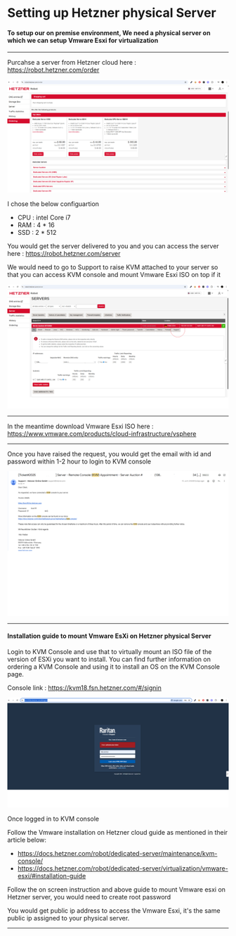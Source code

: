 # Setting up Hetzner physical Server 

#### To setup our on premise environment, We need a physical server on which we can setup Vmware Esxi for virtualization

---

Purcahse a server from Hetzner cloud here : https://robot.hetzner.com/order

<img src="../screenshots/Order a Server.png" width="600"/>


I chose the below configuartion 
- CPU : intel Core i7
- RAM : 4 * 16 
- SSD : 2 * 512


You would get the server delivered to you and you can access the server here : https://robot.hetzner.com/server

We would need to go to Support to raise KVM attached to your server so that you can access KVM console and mount Vmware Esxi ISO on top if it

<img src="../screenshots/Hetzner Cloud.png" width="600"/>

---

In the meantime download Vmware Esxi ISO here : https://www.vmware.com/products/cloud-infrastructure/vsphere

---

Once you have raised the request, you would get the email with id and password within 1-2 hour to login to KVM console

<img src="../screenshots/KVM.png" width="600"/>

---

#### Installation guide to mount Vmware EsXi on Hetzner physical Server

Login to KVM Console and use that to virtually mount an ISO file of the version of ESXi you want to install. You can find further information on ordering a KVM Console and using it to install an OS on the KVM Console page.

Console link : https://kvm18.fsn.hetzner.com/#/signin

<img src="../screenshots/KVM login page.png" width="600"/>

Once logged in to KVM console 

Follow the Vmware installation on Hetzner cloud guide as mentioned in their article below: 
- https://docs.hetzner.com/robot/dedicated-server/maintenance/kvm-console/
- https://docs.hetzner.com/robot/dedicated-server/virtualization/vmware-esxi/#installation-guide


Follow the on screen instruction and above guide to mount Vmware esxi on Hetzner server, you would need to create root password 

You would get public ip address to access the Vmware Esxi, it's the same public ip assigned to your physical server.

---


